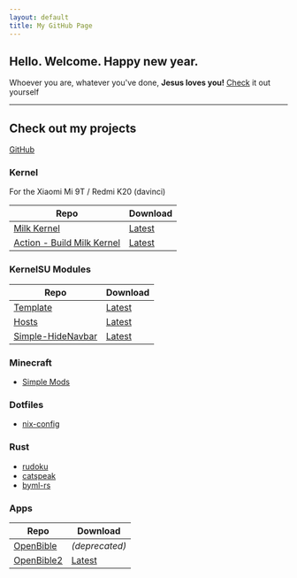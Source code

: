 ```yaml
---
layout: default
title: My GitHub Page
---
```


## Hello. Welcome. Happy new year.
Whoever you are, whatever you've done, **Jesus loves you!** [Check](https://www.bible.com/bible) it out yourself

---

## Check out my projects
[GitHub](https://github.com/SchweGELBin)

### Kernel
For the Xiaomi Mi 9T / Redmi K20 (davinci)

| Repo | Download |
| ---- | -------- |
[Milk Kernel](https://github.com/SchweGELBin/kernel_milk_davinci) | [Latest](https://github.com/SchweGELBin/action_kernel_milk_davinci/releases/latest)
[Action - Build Milk Kernel](https://github.com/SchweGELBin/action_kernel_milk_davinci) | [Latest](https://github.com/SchweGELBin/action_kernel_milk_davinci/releases/latest)

### KernelSU Modules
| Repo | Download |
| ---- | -------- |
| [Template](https://github.com/SchweGELBin/KernelSU-Module-Template) | [Latest](https://github.com/SchweGELBin/KernelSU-Module-Template/releases/latest/download/KSU-Template.zip) |
| [Hosts](https://github.com/SchweGELBin/hosts_kernelsu) | [Latest](https://github.com/SchweGELBin/hosts_kernelsu/releases/latest/download/KSU-Hosts.zip) |
| [Simple-HideNavbar](https://github.com/SchweGELBin/Simple-HideNavBar) | [Latest](https://github.com/SchweGELBin/Simple-HideNavBar/releases/latest/download/Simple-HideNavBar.zip) |

### Minecraft
- [Simple Mods](https://github.com/SchweGELBin/fabric-simple-mods)

### Dotfiles
- [nix-config](https://github.com/SchweGELBin/nix-config)

### Rust
- [rudoku](https://github.com/SchweGELBin/rudoku)
- [catspeak](https://github.com/SchweGELBin/catspeak)
- [byml-rs](https://github.com/SchweGELBin/byml-rs)

### Apps
| Repo | Download |
| ---- | -------- |
| [OpenBible](https://github.com/SchweGELBin/OpenBible) | *(deprecated)* |
| [OpenBible2](https://github.com/SchweGELBin/OpenBible2) | [Latest](https://github.com/SchweGELBin/OpenBible2/releases/latest/download/app-release.apk) |
